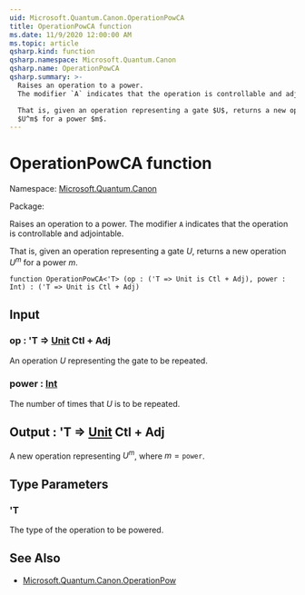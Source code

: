 ```yaml
---
uid: Microsoft.Quantum.Canon.OperationPowCA
title: OperationPowCA function
ms.date: 11/9/2020 12:00:00 AM
ms.topic: article
qsharp.kind: function
qsharp.namespace: Microsoft.Quantum.Canon
qsharp.name: OperationPowCA
qsharp.summary: >-
  Raises an operation to a power.
  The modifier `A` indicates that the operation is controllable and adjointable.

  That is, given an operation representing a gate $U$, returns a new operation
  $U^m$ for a power $m$.
---
```


# OperationPowCA function

Namespace: [Microsoft.Quantum.Canon](xref:Microsoft.Quantum.Canon)

Package: [](https://nuget.org/packages/)


Raises an operation to a power.The modifier `A` indicates that the operation is controllable and adjointable.That is, given an operation representing a gate $U$, returns a new operation$U^m$ for a power $m$.

```qsharp
function OperationPowCA<'T> (op : ('T => Unit is Ctl + Adj), power : Int) : ('T => Unit is Ctl + Adj)
```


## Input

### op : 'T => [Unit](xref:microsoft.quantum.lang-ref.unit) Ctl + Adj

An operation $U$ representing the gate to be repeated.


### power : [Int](xref:microsoft.quantum.lang-ref.int)

The number of times that $U$ is to be repeated.



## Output : 'T => [Unit](xref:microsoft.quantum.lang-ref.unit) Ctl + Adj

A new operation representing $U^m$, where $m = \texttt{power}$.

## Type Parameters

### 'T

The type of the operation to be powered.

## See Also

- [Microsoft.Quantum.Canon.OperationPow](xref:Microsoft.Quantum.Canon.OperationPow)
